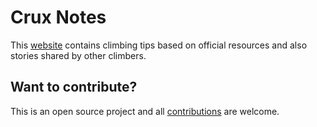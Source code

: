 # Crux Notes

This [website](https://tsolakoua.github.io/cruxnotes/) contains climbing tips based on official resources and also stories shared by other climbers.

## Want to contribute? 

This is an open source project and all [contributions](https://tsolakoua.github.io/cruxnotes/contributing/) are welcome.
